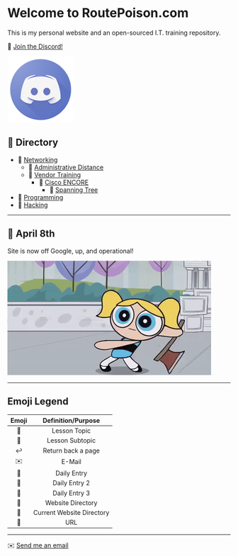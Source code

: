 # Welcome to RoutePoison.com

This is my personal website and an open-sourced I.T. training repository.

🔗 [Join the Discord!](https://discord.gg/GN4tyGZtfP)

<img src="./img/discord-logo-1024x1024.png" height="150" width="150">

## 📓 Directory

* 📁 [Networking](./#)
    + 📄 [Administrative Distance](./networking/admin-distances.md)
    + 📂 [Vendor Training](./#)
        -  📂 [Cisco ENCORE](./vendor-training/safari/safari_ENCOR_350-401/README.md)
            * 📄 [Spanning Tree](./vendor-training/safari/safari_ENCOR_350-401/L3_spanning-tree.md)
* 📁 [Programming](./#)
* 📁 [Hacking](./#)

---

## 📆 April 8th

Site is now off Google, up, and operational!

![Bubbles](./img/bubbles.gif)

---

## Emoji Legend

| Emoji | Definition/Purpose |
|:-:|:-:|
|🔖|Lesson Topic|
|📃|Lesson Subtopic|
|↩️|Return back a page|
|✉️|E-Mail|
|📆|Daily Entry|
|📰|Daily Entry 2|
|📅|Daily Entry 3|
|📁|Website Directory|
|📂|Current Website Directory| 
|🔗| URL|

---

✉️ <a href="mailto:routepoison@protonmail.com">Send me an email</a> 